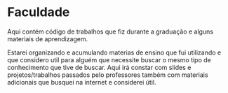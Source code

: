 # Faculdade
Aqui contém código de trabalhos que fiz durante a graduação e alguns materiais de aprendizagem.

Estarei organizando e acumulando materias de ensino que fui utilizando e que considero util para alguém que necessite buscar
o mesmo tipo de conhecimento que tive de buscar. Aqui irá constar com slides e projetos/trabalhos passados pelo professores
também com materiais adicionais que busquei na internet e considerei útil.
